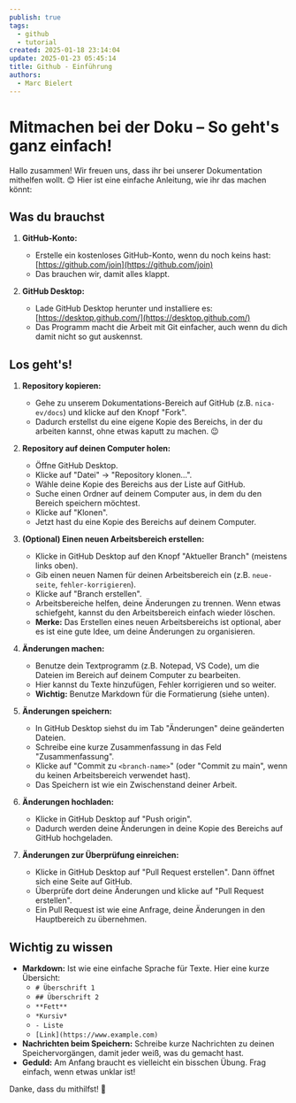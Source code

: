 ```yaml
---
publish: true
tags:
  - github
  - tutorial
created: 2025-01-18 23:14:04
update: 2025-01-23 05:45:14
title: Github - Einführung
authors:
  - Marc Bielert
---
```


# Mitmachen bei der Doku – So geht's ganz einfach!

Hallo zusammen! Wir freuen uns, dass ihr bei unserer Dokumentation mithelfen wollt. 😊 Hier ist eine einfache Anleitung, wie ihr das machen könnt:

## Was du brauchst

1.  **GitHub-Konto:**
    *   Erstelle ein kostenloses GitHub-Konto, wenn du noch keins hast: [https://github.com/join](https://github.com/join)
    *   Das brauchen wir, damit alles klappt.

2.  **GitHub Desktop:**
    *   Lade GitHub Desktop herunter und installiere es: [https://desktop.github.com/](https://desktop.github.com/)
    *   Das Programm macht die Arbeit mit Git einfacher, auch wenn du dich damit nicht so gut auskennst.

## Los geht's!

1.  **Repository kopieren:**
    *   Gehe zu unserem Dokumentations-Bereich auf GitHub (z.B. `nica-ev/docs`) und klicke auf den Knopf "Fork".
    *   Dadurch erstellst du eine eigene Kopie des Bereichs, in der du arbeiten kannst, ohne etwas kaputt zu machen. 😉

2.  **Repository auf deinen Computer holen:**
    *   Öffne GitHub Desktop.
    *   Klicke auf "Datei" -> "Repository klonen...".
    *   Wähle deine Kopie des Bereichs aus der Liste auf GitHub.
    *   Suche einen Ordner auf deinem Computer aus, in dem du den Bereich speichern möchtest.
    *   Klicke auf "Klonen".
    *   Jetzt hast du eine Kopie des Bereichs auf deinem Computer.

3.  **(Optional) Einen neuen Arbeitsbereich erstellen:**
    *   Klicke in GitHub Desktop auf den Knopf "Aktueller Branch" (meistens links oben).
    *   Gib einen neuen Namen für deinen Arbeitsbereich ein (z.B. `neue-seite`, `fehler-korrigieren`).
    *   Klicke auf "Branch erstellen".
    *   Arbeitsbereiche helfen, deine Änderungen zu trennen. Wenn etwas schiefgeht, kannst du den Arbeitsbereich einfach wieder löschen.
    *   **Merke:** Das Erstellen eines neuen Arbeitsbereichs ist optional, aber es ist eine gute Idee, um deine Änderungen zu organisieren.

4.  **Änderungen machen:**
    *   Benutze dein Textprogramm (z.B. Notepad, VS Code), um die Dateien im Bereich auf deinem Computer zu bearbeiten.
    *   Hier kannst du Texte hinzufügen, Fehler korrigieren und so weiter.
    *   **Wichtig:** Benutze Markdown für die Formatierung (siehe unten).

5.  **Änderungen speichern:**
    *   In GitHub Desktop siehst du im Tab "Änderungen" deine geänderten Dateien.
    *   Schreibe eine kurze Zusammenfassung in das Feld "Zusammenfassung".
    *   Klicke auf "Commit zu `<branch-name>`" (oder "Commit zu main", wenn du keinen Arbeitsbereich verwendet hast).
    *   Das Speichern ist wie ein Zwischenstand deiner Arbeit.

6.  **Änderungen hochladen:**
    *   Klicke in GitHub Desktop auf "Push origin".
    *   Dadurch werden deine Änderungen in deine Kopie des Bereichs auf GitHub hochgeladen.

7.  **Änderungen zur Überprüfung einreichen:**
    *   Klicke in GitHub Desktop auf "Pull Request erstellen". Dann öffnet sich eine Seite auf GitHub.
    *   Überprüfe dort deine Änderungen und klicke auf "Pull Request erstellen".
    *   Ein Pull Request ist wie eine Anfrage, deine Änderungen in den Hauptbereich zu übernehmen.

## Wichtig zu wissen

*   **Markdown:** Ist wie eine einfache Sprache für Texte. Hier eine kurze Übersicht:
    *   `# Überschrift 1`
    *   `## Überschrift 2`
    *   `**Fett**`
    *   `*Kursiv*`
    *   `- Liste`
    *   `[Link](https://www.example.com)`
*   **Nachrichten beim Speichern:** Schreibe kurze Nachrichten zu deinen Speichervorgängen, damit jeder weiß, was du gemacht hast.
*   **Geduld:** Am Anfang braucht es vielleicht ein bisschen Übung. Frag einfach, wenn etwas unklar ist!

Danke, dass du mithilfst! 🙌